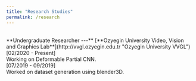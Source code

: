 ```yaml
---
title: "Research Studies"
permalink: /research
---
```

<br/>
**Undergraduate Researcher ---** [**Ozyegin University Video, Vision and Graphics Lab**](http://vvgl.ozyegin.edu.tr "Ozyegin University VVGL")
<br/>[02/2020 - Present]<br/>
Working on Deformable Partial CNN.
<br/>[07/2019 - 09/2019]<br/>
Worked on dataset generation using blender3D.
